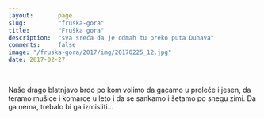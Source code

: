```yaml
---
layout:       page
slug:         "fruska-gora"
title:        "Fruška gora"
description:  "sva sreća da je odmah tu preko puta Dunava"
comments:     false
image: "/fruska-gora/2017/img/20170225_12.jpg"
date: 2017-02-27
  
---
```


Naše drago blatnjavo brdo po kom volimo da gacamo u proleće i jesen, da teramo mušice i komarce u leto i da se sankamo i
šetamo po snegu zimi. Da ga nema, trebalo bi ga izmisliti...